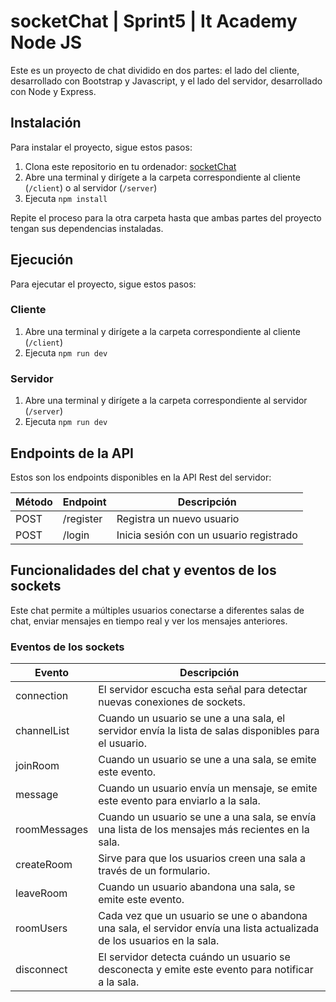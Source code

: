 # socketChat | Sprint5 | It Academy Node JS

Este es un proyecto de chat dividido en dos partes: el lado del cliente, desarrollado con Bootstrap y Javascript, y el lado del servidor, desarrollado con Node y Express.

## Instalación

Para instalar el proyecto, sigue estos pasos:

1. Clona este repositorio en tu ordenador: [socketChat](https://github.com/ivanlegranbizarro/socketChat/tree/vainillaClient)
2. Abre una terminal y dirígete a la carpeta correspondiente al cliente (`/client`) o al servidor (`/server`)
3. Ejecuta `npm install`

Repite el proceso para la otra carpeta hasta que ambas partes del proyecto tengan sus dependencias instaladas.

## Ejecución

Para ejecutar el proyecto, sigue estos pasos:

### Cliente

1. Abre una terminal y dirígete a la carpeta correspondiente al cliente (`/client`)
2. Ejecuta `npm run dev`

### Servidor

1. Abre una terminal y dirígete a la carpeta correspondiente al servidor (`/server`)
2. Ejecuta `npm run dev`

## Endpoints de la API

Estos son los endpoints disponibles en la API Rest del servidor:

| Método | Endpoint | Descripción |
| ------ | -------- | ----------- |
| POST   | /register  | Registra un nuevo usuario |
| POST   | /login   | Inicia sesión con un usuario registrado |

## Funcionalidades del chat y eventos de los sockets

Este chat permite a múltiples usuarios conectarse a diferentes salas de chat, enviar mensajes en tiempo real y ver los mensajes anteriores.

### Eventos de los sockets

| Evento | Descripción |
| ------ | ----------- |
| connection | El servidor escucha esta señal para detectar nuevas conexiones de sockets. |
| channelList | Cuando un usuario se une a una sala, el servidor envía la lista de salas disponibles para el usuario. |
| joinRoom | Cuando un usuario se une a una sala, se emite este evento. |
| message | Cuando un usuario envía un mensaje, se emite este evento para enviarlo a la sala. |
| roomMessages | Cuando un usuario se une a una sala, se envía una lista de los mensajes más recientes en la sala. |
| createRoom |Sirve para que los usuarios creen una sala a través de un formulario. |
| leaveRoom | Cuando un usuario abandona una sala, se emite este evento. |
| roomUsers | Cada vez que un usuario se une o abandona una sala, el servidor envía una lista actualizada de los usuarios en la sala. |
| disconnect | El servidor detecta cuándo un usuario se desconecta y emite este evento para notificar a la sala. |
